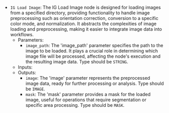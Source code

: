 - `IG Load Image`: The IG Load Image node is designed for loading images from a specified directory, providing functionality to handle image preprocessing such as orientation correction, conversion to a specific color mode, and normalization. It abstracts the complexities of image loading and preprocessing, making it easier to integrate image data into workflows.
    - Parameters:
        - `image_path`: The 'image_path' parameter specifies the path to the image to be loaded. It plays a crucial role in determining which image file will be processed, affecting the node's execution and the resulting image data. Type should be `STRING`.
    - Inputs:
    - Outputs:
        - `image`: The 'image' parameter represents the preprocessed image data, ready for further processing or analysis. Type should be `IMAGE`.
        - `mask`: The 'mask' parameter provides a mask for the loaded image, useful for operations that require segmentation or specific area processing. Type should be `MASK`.
